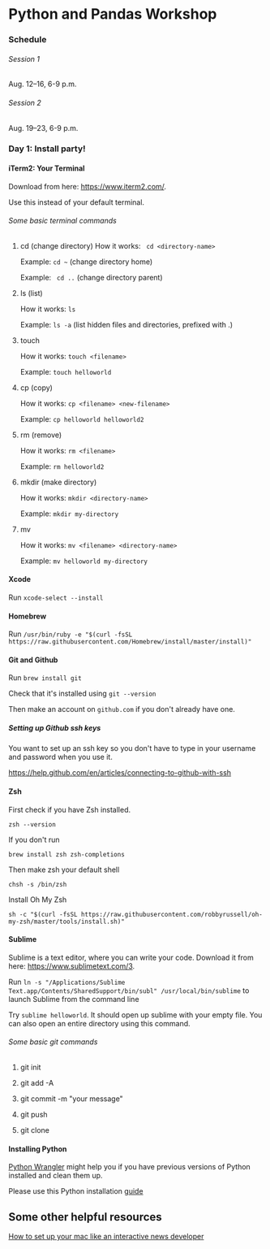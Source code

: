 # Python and Pandas Workshop

### Schedule

###### Session 1
Aug. 12–16, 6-9 p.m.

###### Session 2
Aug. 19–23, 6-9 p.m.


### Day 1: Install party!

#### iTerm2: Your Terminal
Download from here: https://www.iterm2.com/.

Use this instead of your default terminal. 

###### Some basic terminal commands

1. cd (change directory)
	How it works: ``` cd <directory-name>```
	
	Example: ```cd ~``` (change directory home)
	
	Example: ``` cd ..``` (change directory parent)

2. ls (list)

	How it works: ```ls```

	Example: ```ls -a``` (list hidden files and directories, prefixed with .)

3. touch
	
	How it works: ```touch <filename>```

	Example: ```touch helloworld```

4. cp (copy)
	
	How it works: ```cp <filename> <new-filename>```

	Example: ```cp helloworld helloworld2```

5. rm (remove)
	
	How it works: ```rm <filename>```

	Example: ```rm helloworld2```

6. mkdir (make directory)

	How it works: ```mkdir <directory-name>```

	Example: ```mkdir my-directory```

7. mv

	How it works: ```mv <filename> <directory-name>```

	Example: ```mv helloworld my-directory```

#### Xcode
Run ```xcode-select --install```

#### Homebrew

Run ```/usr/bin/ruby -e "$(curl -fsSL https://raw.githubusercontent.com/Homebrew/install/master/install)"```

#### Git and Github

Run ```brew install git```

Check that it's installed using ```git --version```

Then make an account on ```github.com``` if you don't already have one.

##### Setting up Github ssh keys

You want to set up an ssh key so you don't have to type in your username and password when you use it.

https://help.github.com/en/articles/connecting-to-github-with-ssh

#### Zsh
First check if you have Zsh installed. 

```zsh --version```

If you don't run

```brew install zsh zsh-completions```

Then make zsh your default shell

```chsh -s /bin/zsh```

Install Oh My Zsh

```sh -c "$(curl -fsSL https://raw.githubusercontent.com/robbyrussell/oh-my-zsh/master/tools/install.sh)"```


#### Sublime

Sublime is a text editor, where you can write your code. Download it from here: https://www.sublimetext.com/3.

Run ```ln -s "/Applications/Sublime Text.app/Contents/SharedSupport/bin/subl" /usr/local/bin/sublime``` to launch Sublime from the command line

Try ```sublime helloworld```. It should open up sublime with your empty file. You can also open an entire directory using this command.


###### Some basic git commands

1. git init
	
2. git add -A

3. git commit -m "your message"

4. git push

5. git clone

#### Installing Python

[Python Wrangler](http://littlecolumns.com/tools/python-wrangler/) might help you if you have previous versions of Python installed and clean them up.

Please use this Python installation [guide](https://docs.google.com/document/d/1cYmpfZEZ8r-09Q6Go917cKVcQk_d0P61gm0q8DAdIdg/edit)

## Some other helpful resources

[How to set up your mac like an interactive news developer](https://open.nytimes.com/set-up-your-mac-like-an-interactive-news-developer-bb8d2c4097e5)


